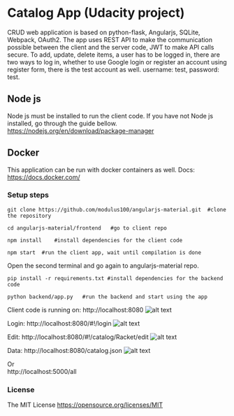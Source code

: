 # Catalog App (Udacity project)

CRUD web application is based on python-flask, Angularjs, SQLite, Webpack, OAuth2.
The app uses REST API to make the communication possible between the client and the server code,
JWT to make API calls secure.
To add, update, delete items, a user has to be logged in, there are two ways to log in,
whether to use Google login or register an account using register form, there is the test account as well.
 username: test, password: test.

## Node js
Node js must be installed to run the client code. If
you have not Node js installed, go through the guide bellow. https://nodejs.org/en/download/package-manager

## Docker
This application can be run with docker containers as well. Docs: https://docs.docker.com/

### Setup steps
```
git clone https://github.com/modulus100/angularjs-material.git  #clone the repository
```
```
cd angularjs-material/frontend   #go to client repo
```
```
npm install    #install dependencies for the client code
```
```
npm start  #run the client app, wait until compilation is done
```
Open the second terminal and go again to angularjs-material repo.
```
pip install -r requirements.txt #install dependencies for the backend code
```
```
python backend/app.py   #run the backend and start using the app
```

Client code is running on: http://localhost:8080
![alt text](https://github.com/modulus100/angularjs-material/blob/master/images/app.png "Home")

Login: http://localhost:8080/#!/login
![alt text](https://github.com/modulus100/angularjs-material/blob/master/images/login.png "Login")

Edit: http://localhost:8080/#!/catalog/Racket/edit
![alt text](https://github.com/modulus100/angularjs-material/blob/master/images/edit.png "Edit")

Data: http://localhost:8080/catalog.json
![alt text](https://github.com/modulus100/angularjs-material/blob/master/images/catalog.png "Data")

Or\
http://localhost:5000/all

 ### License

 The MIT License https://opensource.org/licenses/MIT